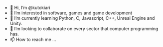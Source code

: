 - 👋 Hi, I’m @kutokiari
- 👀 I’m interested in software, games and game development
- 🌱 I’m currently learning Python, C, Javascript, C++, Unreal Engine and Unity.
- 💞️ I’m looking to collaborate on every sector that computer programming has.
- 📫 How to reach me ...

<!---
kutokiari/kutokiari is a ✨ special ✨ repository because its `README.md` (this file) appears on your GitHub profile.
You can click the Preview link to take a look at your changes.
--->

